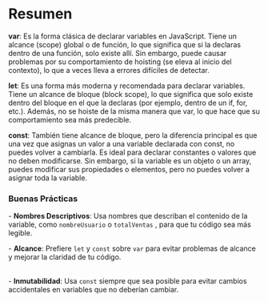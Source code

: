 # Resumen

**var**: Es la forma clásica de declarar variables en JavaScript. Tiene un alcance (scope) global o de función, lo que significa que si la declaras dentro de una función, solo existe allí. Sin embargo, puede causar problemas por su comportamiento de hoisting (se eleva al inicio del contexto), lo que a veces lleva a errores difíciles de detectar.

**let**: Es una forma más moderna y recomendada para declarar variables. Tiene un alcance de bloque (block scope), lo que significa que solo existe dentro del bloque en el que la declaras (por ejemplo, dentro de un if, for, etc.). Además, no se hoiste de la misma manera que var, lo que hace que su comportamiento sea más predecible.

**const**: También tiene alcance de bloque, pero la diferencia principal es que una vez que asignas un valor a una variable declarada con const, no puedes volver a cambiarla. Es ideal para declarar constantes o valores que no deben modificarse. Sin embargo, si la variable es un objeto o un array, puedes modificar sus propiedades o elementos, pero no puedes volver a asignar toda la variable.

### Buenas Prácticas

\- **Nombres Descriptivos**: Usa nombres que describan el contenido de la variable, como `nombreUsuario` o `totalVentas` , para que tu código sea más legible.



\- **Alcance**: Prefiere `let` y `const` sobre `var` para evitar problemas de alcance y mejorar la claridad de tu código.

\
\- **Inmutabilidad**: Usa `const` siempre que sea posible para evitar cambios accidentales en variables que no deberían cambiar.
